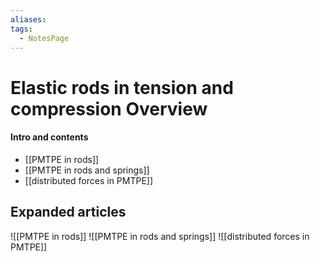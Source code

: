 ```yaml
---
aliases: 
tags:
  - NotesPage
---
```


# Elastic rods in tension and compression Overview

#### Intro and contents
- [[PMTPE in rods]]
- [[PMTPE in rods and springs]]
- [[distributed forces in PMTPE]]


## Expanded articles
![[PMTPE in rods]]
![[PMTPE in rods and springs]]
![[distributed forces in PMTPE]]
